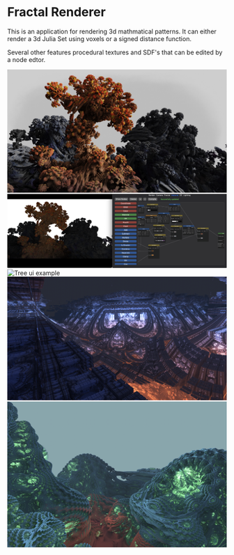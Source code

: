 # Fractal Renderer

This is an application for rendering 3d mathmatical patterns.
It can either render a 3d Julia Set using voxels or a signed distance function.

Several other features procedural textures and SDF's that can be edited by a node edtor.



![Tree example](https://github.com/hdombach/Fractal-Renderer/blob/main/Julia%20Set%20Renderer/Preview%20Content/tree.jpg)
![Tree ui example](https://github.com/hdombach/Fractal-Renderer/blob/main/Julia%20Set%20Renderer/Preview%20Content/tree_ui.png)
![Tree ui example](https://github.com/hdombach/Fractal-Renderer/blob/main/Julia%20Set%20Renderer/Preview%20Content/city.png)
![Tree ui example](https://github.com/hdombach/Fractal-Renderer/blob/main/Julia%20Set%20Renderer/Preview%20Content/starship.png)
![Tree ui example](https://github.com/hdombach/Fractal-Renderer/blob/main/Julia%20Set%20Renderer/Preview%20Content/underwater.png)
